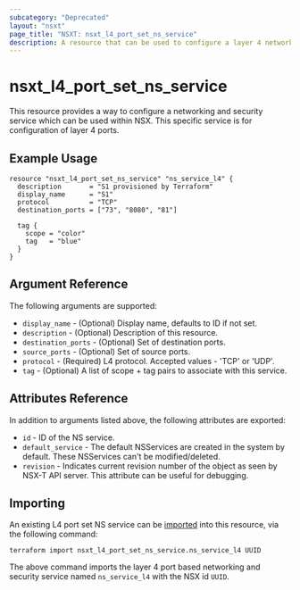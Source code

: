 ```yaml
---
subcategory: "Deprecated"
layout: "nsxt"
page_title: "NSXT: nsxt_l4_port_set_ns_service"
description: A resource that can be used to configure a layer 4 networking and security service with ports in NSX.
---
```


# nsxt_l4_port_set_ns_service

This resource provides a way to configure a networking and security service which can be used within NSX. This specific service is for configuration of layer 4 ports.

## Example Usage

```hcl
resource "nsxt_l4_port_set_ns_service" "ns_service_l4" {
  description       = "S1 provisioned by Terraform"
  display_name      = "S1"
  protocol          = "TCP"
  destination_ports = ["73", "8080", "81"]

  tag {
    scope = "color"
    tag   = "blue"
  }
}
```

## Argument Reference

The following arguments are supported:

* `display_name` - (Optional) Display name, defaults to ID if not set.
* `description` - (Optional) Description of this resource.
* `destination_ports` - (Optional) Set of destination ports.
* `source_ports` - (Optional) Set of source ports.
* `protocol` - (Required) L4 protocol. Accepted values - 'TCP' or 'UDP'.
* `tag` - (Optional) A list of scope + tag pairs to associate with this service.

## Attributes Reference

In addition to arguments listed above, the following attributes are exported:

* `id` - ID of the NS service.
* `default_service` - The default NSServices are created in the system by default. These NSServices can't be modified/deleted.
* `revision` - Indicates current revision number of the object as seen by NSX-T API server. This attribute can be useful for debugging.

## Importing

An existing L4 port set NS service can be [imported][docs-import] into this resource, via the following command:

[docs-import]: https://www.terraform.io/cli/import

```
terraform import nsxt_l4_port_set_ns_service.ns_service_l4 UUID
```

The above command imports the layer 4 port based networking and security service named `ns_service_l4` with the NSX id `UUID`.
